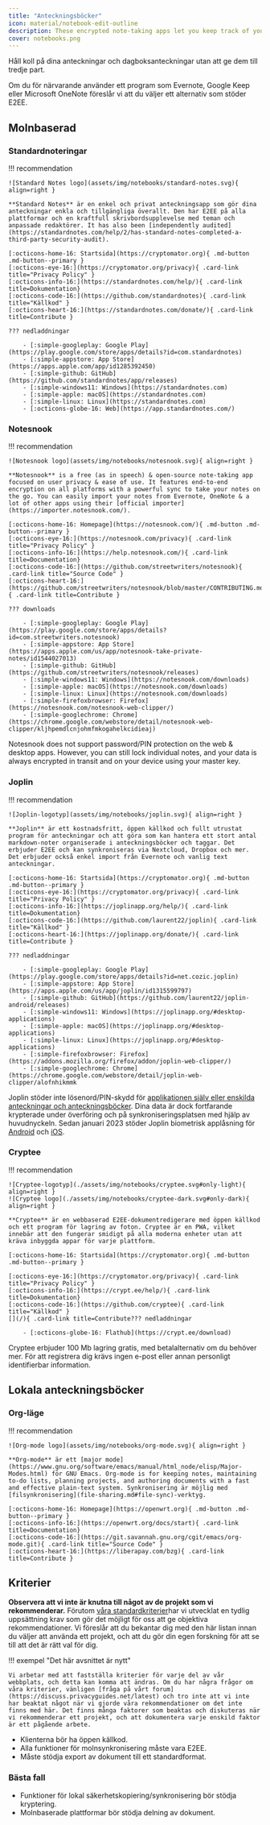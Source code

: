 ```yaml
---
title: "Anteckningsböcker"
icon: material/notebook-edit-outline
description: These encrypted note-taking apps let you keep track of your notes without giving them to a third-party.
cover: notebooks.png
---
```


Håll koll på dina anteckningar och dagboksanteckningar utan att ge dem till tredje part.

Om du för närvarande använder ett program som Evernote, Google Keep eller Microsoft OneNote föreslår vi att du väljer ett alternativ som stöder E2EE.

## Molnbaserad

### Standardnoteringar

!!! recommendation

    ![Standard Notes logo](assets/img/notebooks/standard-notes.svg){ align=right }
    
    **Standard Notes** är en enkel och privat anteckningsapp som gör dina anteckningar enkla och tillgängliga överallt. Den har E2EE på alla plattformar och en kraftfull skrivbordsupplevelse med teman och anpassade redaktörer. It has also been [independently audited](https://standardnotes.com/help/2/has-standard-notes-completed-a-third-party-security-audit).
    
    [:octicons-home-16: Startsida](https://cryptomator.org){ .md-button .md-button--primary }
    [:octicons-eye-16:](https://cryptomator.org/privacy){ .card-link title="Privacy Policy" }
    [:octicons-info-16:](https://standardnotes.com/help/){ .card-link title=Dokumentation}
    [:octicons-code-16:](https://github.com/standardnotes){ .card-link title="Källkod" }
    [:octicons-heart-16:](https://standardnotes.com/donate/){ .card-link title=Contribute }
    
    ??? nedladdningar
    
        - [:simple-googleplay: Google Play](https://play.google.com/store/apps/details?id=com.standardnotes)
        - [:simple-appstore: App Store](https://apps.apple.com/app/id1285392450)
        - [:simple-github: GitHub](https://github.com/standardnotes/app/releases)
        - [:simple-windows11: Windows](https://standardnotes.com)
        - [:simple-apple: macOS](https://standardnotes.com)
        - [:simple-linux: Linux](https://standardnotes.com)
        - [:octicons-globe-16: Web](https://app.standardnotes.com/)

### Notesnook

!!! recommendation

    ![Notesnook logo](assets/img/notebooks/notesnook.svg){ align=right }
    
    **Notesnook** is a free (as in speech) & open-source note-taking app focused on user privacy & ease of use. It features end-to-end encryption on all platforms with a powerful sync to take your notes on the go. You can easily import your notes from Evernote, OneNote & a lot of other apps using their [official importer](https://importer.notesnook.com/).
    
    [:octicons-home-16: Homepage](https://notesnook.com/){ .md-button .md-button--primary }
    [:octicons-eye-16:](https://notesnook.com/privacy){ .card-link title="Privacy Policy" }
    [:octicons-info-16:](https://help.notesnook.com/){ .card-link title=Documentation}
    [:octicons-code-16:](https://github.com/streetwriters/notesnook){ .card-link title="Source Code" }
    [:octicons-heart-16:](https://github.com/streetwriters/notesnook/blob/master/CONTRIBUTING.md){ .card-link title=Contribute }
    
    ??? downloads
    
        - [:simple-googleplay: Google Play](https://play.google.com/store/apps/details?id=com.streetwriters.notesnook)
        - [:simple-appstore: App Store](https://apps.apple.com/us/app/notesnook-take-private-notes/id1544027013)
        - [:simple-github: GitHub](https://github.com/streetwriters/notesnook/releases)
        - [:simple-windows11: Windows](https://notesnook.com/downloads)
        - [:simple-apple: macOS](https://notesnook.com/downloads)
        - [:simple-linux: Linux](https://notesnook.com/downloads)
        - [:simple-firefoxbrowser: Firefox](https://notesnook.com/notesnook-web-clipper/)
        - [:simple-googlechrome: Chrome](https://chrome.google.com/webstore/detail/notesnook-web-clipper/kljhpemdlcnjohmfmkogahelkcidieaj)

Notesnook does not support password/PIN protection on the web & desktop apps. However, you can still lock individual notes, and your data is always encrypted in transit and on your device using your master key.

### Joplin

!!! recommendation

    ![Joplin-logotyp](assets/img/notebooks/joplin.svg){ align=right }
    
    **Joplin** är ett kostnadsfritt, öppen källkod och fullt utrustat program för anteckningar och att göra som kan hantera ett stort antal markdown-noter organiserade i anteckningsböcker och taggar. Det erbjuder E2EE och kan synkroniseras via Nextcloud, Dropbox och mer. Det erbjuder också enkel import från Evernote och vanlig text anteckningar.
    
    [:octicons-home-16: Startsida](https://cryptomator.org){ .md-button .md-button--primary }
    [:octicons-eye-16:](https://cryptomator.org/privacy){ .card-link title="Privacy Policy" }
    [:octicons-info-16:](https://joplinapp.org/help/){ .card-link title=Dokumentation}
    [:octicons-code-16:](https://github.com/laurent22/joplin){ .card-link title="Källkod" }
    [:octicons-heart-16:](https://joplinapp.org/donate/){ .card-link title=Contribute }
    
    ??? nedladdningar
    
        - [:simple-googleplay: Google Play](https://play.google.com/store/apps/details?id=net.cozic.joplin)
        - [:simple-appstore: App Store](https://apps.apple.com/us/app/joplin/id1315599797)
        - [:simple-github: GitHub](https://github.com/laurent22/joplin-android/releases)
        - [:simple-windows11: Windows](https://joplinapp.org/#desktop-applications)
        - [:simple-apple: macOS](https://joplinapp.org/#desktop-applications)
        - [:simple-linux: Linux](https://joplinapp.org/#desktop-applications)
        - [:simple-firefoxbrowser: Firefox](https://addons.mozilla.org/firefox/addon/joplin-web-clipper/)
        - [:simple-googlechrome: Chrome](https://chrome.google.com/webstore/detail/joplin-web-clipper/alofnhikmmk

Joplin stöder inte lösenord/PIN-skydd för [applikationen själv eller enskilda anteckningar och anteckningsböcker](https://github.com/laurent22/joplin/issues/289). Dina data är dock fortfarande krypterade under överföring och på synkroniseringsplatsen med hjälp av huvudnyckeln. Sedan januari 2023 stöder Joplin biometrisk applåsning för [Android](https://joplinapp.org/changelog_android/#android-v2-10-3-https-github-com-laurent22-joplin-releases-tag-android-v2-10-3-pre-release-2023-01-05t11-29-06z) och [iOS](https://joplinapp.org/changelog_ios/#ios-v12-10-2-https-github-com-laurent22-joplin-releases-tag-ios-v12-10-2-2023-01-20t17-41-13z).

### Cryptee

!!! recommendation

    ![Cryptee-logotyp](./assets/img/notebooks/cryptee.svg#only-light){ align=right }
    ![Cryptee logo](./assets/img/notebooks/cryptee-dark.svg#only-dark){ align=right }
    
    **Cryptee** är en webbaserad E2EE-dokumentredigerare med öppen källkod och ett program för lagring av foton. Cryptee är en PWA, vilket innebär att den fungerar smidigt på alla moderna enheter utan att kräva inbyggda appar för varje plattform.
    
    [:octicons-home-16: Startsida](https://cryptomator.org){ .md-button .md-button--primary }
    
    [:octicons-eye-16:](https://cryptomator.org/privacy){ .card-link title="Privacy Policy" }
    [:octicons-info-16:](https://crypt.ee/help/){ .card-link title=Dokumentation}
    [:octicons-code-16:](https://github.com/cryptee){ .card-link title="Källkod" }
    [](/){ .card-link title=Contribute??? nedladdningar
    
        - [:octicons-globe-16: Flathub](https://crypt.ee/download)

Cryptee erbjuder 100 Mb lagring gratis, med betalalternativ om du behöver mer. För att registrera dig krävs ingen e-post eller annan personligt identifierbar information.

## Lokala anteckningsböcker

### Org-läge

!!! recommendation

    ![Org-mode logo](assets/img/notebooks/org-mode.svg){ align=right }
    
    **Org-mode** är ett [major mode] (https://www.gnu.org/software/emacs/manual/html_node/elisp/Major-Modes.html) för GNU Emacs. Org-mode is for keeping notes, maintaining to-do lists, planning projects, and authoring documents with a fast and effective plain-text system. Synkronisering är möjlig med [filsynkronisering](file-sharing.md#file-sync)-verktyg.
    
    [:octicons-home-16: Homepage](https://openwrt.org){ .md-button .md-button--primary }
    [:octicons-info-16:](https://openwrt.org/docs/start){ .card-link title=Documentation}
    [:octicons-code-16:](https://git.savannah.gnu.org/cgit/emacs/org-mode.git){ .card-link title="Source Code" }
    [:octicons-heart-16:](https://liberapay.com/bzg){ .card-link title=Contribute }

## Kriterier

**Observera att vi inte är knutna till något av de projekt som vi rekommenderar.** Förutom [våra standardkriterier](about/criteria.md)har vi utvecklat en tydlig uppsättning krav som gör det möjligt för oss att ge objektiva rekommendationer. Vi föreslår att du bekantar dig med den här listan innan du väljer att använda ett projekt, och att du gör din egen forskning för att se till att det är rätt val för dig.

!!! exempel "Det här avsnittet är nytt"

    Vi arbetar med att fastställa kriterier för varje del av vår webbplats, och detta kan komma att ändras. Om du har några frågor om våra kriterier, vänligen [fråga på vårt forum] (https://discuss.privacyguides.net/latest) och tro inte att vi inte har beaktat något när vi gjorde våra rekommendationer om det inte finns med här. Det finns många faktorer som beaktas och diskuteras när vi rekommenderar ett projekt, och att dokumentera varje enskild faktor är ett pågående arbete.

- Klienterna bör ha öppen källkod.
- Alla funktioner för molnsynkronisering måste vara E2EE.
- Måste stödja export av dokument till ett standardformat.

### Bästa fall

- Funktioner för lokal säkerhetskopiering/synkronisering bör stödja kryptering.
- Molnbaserade plattformar bör stödja delning av dokument.
